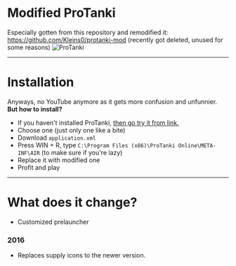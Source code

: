 # Modified ProTanki
Especially gotten from this repository and remodified it: https://github.com/Kleins0/protanki-mod (recently got deleted, unused for some reasons)
![ProTanki](https://user-images.githubusercontent.com/113231787/234942161-5f97e12c-0f25-41ee-8926-9662710439d5.png)
____
# Installation
Anyways, no YouTube anymore as it gets more confusion and unfunnier. <b>But how to install?</b>
- If you haven't installed ProTanki, [then go try it from link.](https://playprotanki.com)
- Choose one (just only one like a bite)
- Download `application.xml`
- Press WIN + R, type `C:\Program Files (x86)\ProTanki Online\META-INF\AIR` (to make sure if you're lazy)
- Replace it with modified one
- Profit and play
____
# What does it change?
+ Customized prelauncher

<h3>2016</h3>

+ Replaces supply icons to the newer version.
